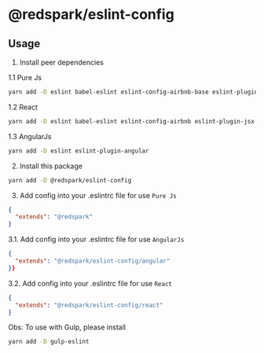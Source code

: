 # @redspark/eslint-config

## Usage
1. Install peer dependencies

1.1 Pure Js
```bash
yarn add -D eslint babel-eslint eslint-config-airbnb-base eslint-plugin-import
```

1.2 React
```bash
yarn add -D eslint babel-eslint eslint-config-airbnb eslint-plugin-jsx-a11y eslint-plugin-react eslint-plugin-import
```

1.3 AngularJs
```bash
yarn add -D eslint eslint-plugin-angular
```

2. Install this package
```bash
yarn add -D @redspark/eslint-config
```

3. Add config into your .eslintrc file for use `Pure Js`
```json
{
  "extends": "@redspark"
}
```

3.1. Add config into your .eslintrc file for use `AngularJs`

```json
{
  "extends": "@redspark/eslint-config/angular"
}}
```
3.2. Add config into your .eslintrc file for use `React`

```json
{
  "extends": "@redspark/eslint-config/react"
}
```

Obs: To use with Gulp, please install

```bash
yarn add -D gulp-eslint
```
